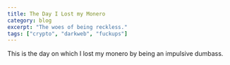```yaml
---
title: The Day I Lost my Monero
category: blog
excerpt: "The woes of being reckless."
tags: ["crypto", "darkweb", "fuckups"]
---
```


This is the day on which I lost my monero by being an impulsive dumbass.
